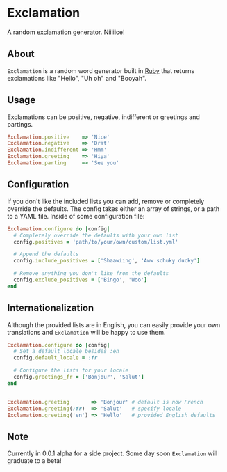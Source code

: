 # Exclamation #
A random exclamation generator. Niiiiice!

## About ##
`Exclamation` is a random word generator built in [Ruby](https://www.ruby-lang.org/en/) that returns exclamations like "Hello", "Uh oh" and "Booyah".

## Usage ##
Exclamations can be positive, negative, indifferent or greetings and partings.

```ruby
Exclamation.positive    => 'Nice'
Exclamation.negative    => 'Drat'
Exclamation.indifferent => 'Hmm'
Exclamation.greeting    => 'Hiya'
Exclamation.parting     => 'See you'
```

## Configuration ##
If you don't like the included lists you can add, remove or completely override the defaults. The config takes either an array of strings, or a path to a YAML file. Inside of some configuration file:

```ruby
Exclamation.configure do |config|
  # Completely override the defaults with your own list
  config.positives = 'path/to/your/own/custom/list.yml'

  # Append the defaults
  config.include_positives = ['Shaawiing', 'Aww schuky ducky']

  # Remove anything you don't like from the defaults
  config.exclude_positives = ['Bingo', 'Woo']
end
```

## Internationalization ##
Although the provided lists are in English, you can easily provide your own translations and `Exclamation` will be happy to use them.

```ruby
Exclamation.configure do |config|
  # Set a default locale besides :en
  config.default_locale = :fr

  # Configure the lists for your locale
  config.greetings_fr = ['Bonjour', 'Salut']
end


Exclamation.greeting       => 'Bonjour' # default is now French
Exclamation.greeting(:fr)  => 'Salut'   # specify locale
Exclamation.greeting('en') => 'Hello'   # provided English defaults
```

## Note ##
Currently in 0.0.1 alpha for a side project. Some day soon `Exclamation` will graduate to a beta!